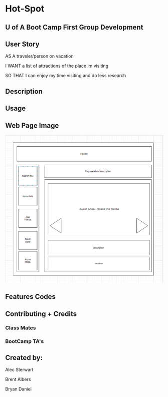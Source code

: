 # Hot-Spot

## U of A Boot Camp First Group Development

## User Story

AS A traveler/person on vacation

I WANT a list of attractions of the place im visiting

SO THAT I can enjoy my time visiting and do less research

## Description 



## Usage 



## Web Page Image

![wireFrame](assets\images\hot-spot-wire-frame.PNG)

## Features Codes



## Contributing + Credits

### Class Mates



### BootCamp TA's



##  Created by:
 Alec Sterwart
 
 Brent Albers
 
 Bryan Daniel
